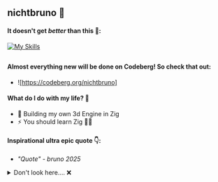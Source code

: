 ## nichtbruno 👾

#### It doesn't get _better_ than this 🤫:
[![My Skills](https://skillicons.dev/icons?i=c,zig,lua,r,latex)](https://skillicons.dev)
##

#### Almost everything new will be done on Codeberg! So check that out:
- ![https://codeberg.org/nichtbruno]

#### What do I do with my life? 🤔
- 🔧 Building my own 3d Engine in Zig
- ⚡ You should learn Zig 🫵😎

#### Inspirational ultra epic quote 👇:
- _"Quote" - bruno 2025_

<details>
  <summary>Don't look here.... ❌</summary>

  #### I use vim btw 🗿
</details>
